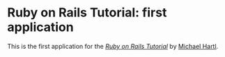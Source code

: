 # Ruby on Rails Tutorial: first application

This is the first application for the [*Ruby on Rails Tutorial*](http://railstutorial.org/) 
by [Michael Hartl](http://michaelhartl.com/).